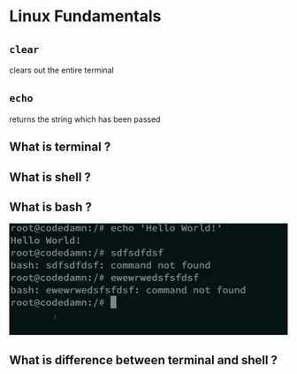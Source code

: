 # Linux Fundamentals

## `clear`
clears out the entire terminal 

## `echo`
returns the string which has been passed

## What is terminal ?

## What is shell ?

## What is bash ?
![bash-shell](./src/bash-shell.jpg)
## What is difference between terminal and shell ?